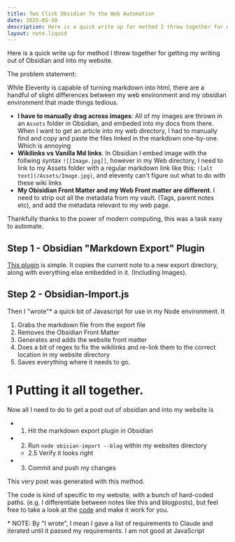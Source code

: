 ```yaml
---
title: Two Click Obsidian To the Web Automation
date: 2025-05-30
description: Here is a quick write up for method I threw together for getting my writing out of Obsidian and into my website.
layout: note.liquid
---
```


Here is a quick write up for method I threw together for getting my writing out of Obsidian and into my website.

The problem statement:

While Eleventy is capable of turning markdown into html, there are a handful of slight differences between my web environment and my obsidian environment that made things tedious. 

- **I have to manually drag across images**: All of my images are thrown in an `Assets` folder in Obsidian, and embeded into my docs from there. When I want to get an article into my web directory, I had to manually find and copy and paste the files linked in the markdown one-by-one. Which is annoying
- **Wikilinks vs Vanilla Md links**. In Obsidian I embed image with the follwing syntax `![[Image.jpg]]`, however in my Web directory, I need to link to my Assets folder with a regular markdown link like this: `![alt text](/Assets/Image.jpg)`, and eleventy can't figure out what to do with these wiki links
- **My Obisidian Front Matter and my Web Front matter are different**. I need to strip out all the metadata from my vault. (Tags, parent notes etc), and add the metadata relevant to my web page.

Thankfully thanks to the power of modern computing, this was a task easy to automate. 

## Step 1 - Obsidian "Markdown Export" Plugin

[This plugin](obsidian://show-plugin?id=obsidian-markdown-export-plugin) is simple. It copies the current note to a new export directory, along with everything else embedded in it. (Including Images).

## Step 2 - Obsidian-Import.js

Then I "wrote"\* a quick bit of Javascript for use in my Node environment. It

1. Grabs the markdown file from the export file
2. Removes the Obsidian Front Matter
3. Generates and adds the website front matter
4. Does a bit of regex to fix the wikilinks and re-link them to the correct location in my website directory
5. Saves everything where it needs to go.

# 1 Putting it all together.

Now all I need to do to get a post out of obsidian and into my website is
- 1. Hit the markdown export plugin in Obsidian
- 2. Run `node obisian-import --blog` within my websites directory 
  -  2.5 Verify it looks right
- 3. Commit and push my changes

This very post was generated with this method. 

The code is kind of specific to my website, with a bunch of hard-coded paths. (e.g. I differentiate between notes like this and blogposts), but feel free to take a look at the [code](https://github.com/CaffeineAndLasers/CaffeineAndLasers.github.io/blob/main/obsidian-import.js) and make it work for you. 

\* NOTE: By "I wrote", I mean I gave a list of requirements to Claude and iterated until it passed my requirements. I am not good at JavaScript
